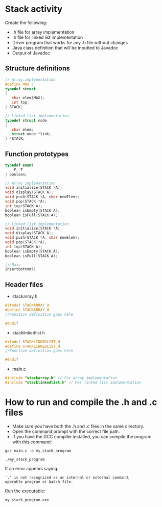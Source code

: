 # Stack activity

Create the following:

- .h file for array implementation
- .h file for linked list implementation
- Driver program that works for any .h file without changes
- Java class definition that will be inputted to Javadoc
- Output of Javadoc

## Structure definitions

```c
// Array implementation
#define MAX 5
typedef struct
{
   char elem[MAX];
   int top;
} STACK;

// Linked list implementation
typedef struct node
{
   char elem;
   struct node *link;
} *STACK;
```

## Function prototypes

```c
typedef enum{
    F, T
} boolean;

// Array implementation
void initialize(STACK *A);
void display(STACK A);
void push(STACK *A, char newElem);
void pop(STACK *A);
int top(STACK A);
boolean isEmpty(STACK A);
boolean isFull(STACK A);

// Linked list implementation
void initialize(STACK *A);
void display(STACK A);
void push(STACK *A, char newElem);
void pop(STACK *A);
int top(STACK A);
boolean isEmpty(STACK A);
boolean isFull(STACK A);

// Main
insertBottom()
```

## Header files

- stackarray.h

```c
#ifndef STACKARRAY_H
#define STACKARRAY_H
//Function definition goes here

#endif
```

- stacklinkedlist.h

```c
#ifndef STACKLINKEDLIST_H
#define STACKLINKEDLIST_H
//Function definition goes here

#endif
```

- main.c

```c
#include "stackarray.h" // For array implementation
#include "stacklinkedlist.h" // For linked list implementation
```

# How to run and compile the .h and .c files

- Make sure you have both the .h and .c files in the same directory.
- Open the command prompt with the correct file path.
- If you have the GCC compiler installed, you can compile the program with this command:

```console
gcc main.c -o my_stack_program
```

```console
./my_stack_program
```

If an error appears saying:

```console
'.' is not recognized as an internal or external command,
operable program or batch file.
```

Run the executable:

```console
my_stack_program.exe
```

